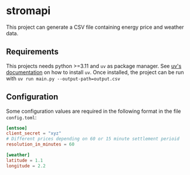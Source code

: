 # stromapi

This project can generate a CSV file containing energy price and weather data.

## Requirements

This projects needs python >=3.11 and `uv` as package manager. See [uv's documentation](https://docs.astral.sh/uv/getting-started/installation/) on how to install `uv`.
Once installed, the project can be run with `uv run main.py --output-path=output.csv`

## Configuration

Some configuration values are required in the following format in the file `config.toml`:

```toml
[entsoe]
client_secret = "xyz"
# Different prices depending on 60 or 15 minute settlement perioid
resolution_in_minutes = 60

[weather]
latitude = 1.1
longitude = 2.2
```
